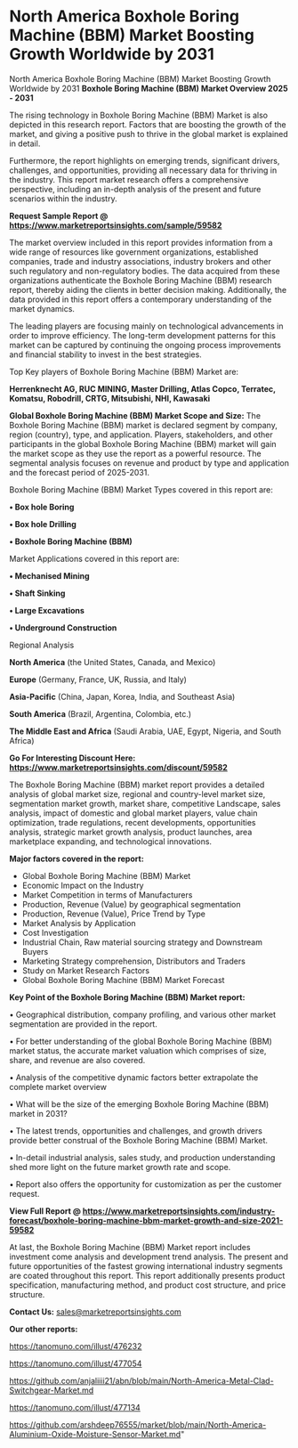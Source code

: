 # North America Boxhole Boring Machine (BBM) Market Boosting Growth Worldwide by 2031
North America Boxhole Boring Machine (BBM) Market Boosting Growth Worldwide by 2031
<Strong> Boxhole Boring Machine (BBM) Market Overview 2025 - 2031</strong>

The rising technology in Boxhole Boring Machine (BBM) Market is also depicted in this research report. Factors that are boosting the growth of the market, and giving a positive push to thrive in the global market is explained in detail.

Furthermore, the report highlights on emerging trends, significant drivers, challenges, and opportunities, providing all necessary data for thriving in the industry. This report market research offers a comprehensive perspective, including an in-depth analysis of the present and future scenarios within the industry.

<strong>Request Sample Report @ <a href=https://www.marketreportsinsights.com/sample/59582>https://www.marketreportsinsights.com/sample/59582</a></strong>

The market overview included in this report provides information from a wide range of resources like government organizations, established companies, trade and industry associations, industry brokers and other such regulatory and non-regulatory bodies. The data acquired from these organizations authenticate the Boxhole Boring Machine (BBM) research report, thereby aiding the clients in better decision making. Additionally, the data provided in this report offers a contemporary understanding of the market dynamics.

The leading players are focusing mainly on technological advancements in order to improve efficiency. The long-term development patterns for this market can be captured by continuing the ongoing process improvements and financial stability to invest in the best strategies.

Top Key players of Boxhole Boring Machine (BBM) Market are:

<strong>Herrenknecht AG, RUC MINING, Master Drilling, Atlas Copco, Terratec, Komatsu, Robodrill, CRTG, Mitsubishi, NHI, Kawasaki</strong>

<strong><b>Global Boxhole Boring Machine (BBM) Market Scope and Size:</b></strong>
The Boxhole Boring Machine (BBM) market is declared segment by company, region (country), type, and application. Players, stakeholders, and other participants in the global Boxhole Boring Machine (BBM) market will gain the market scope as they use the report as a powerful resource. The segmental analysis focuses on revenue and product by type and application and the forecast period of 2025-2031.

Boxhole Boring Machine (BBM) Market Types covered in this report are:

<strong>• Box hole Boring

• Box hole Drilling

• Boxhole Boring Machine (BBM)</strong>

Market Applications covered in this report are:

<strong>• Mechanised Mining

• Shaft Sinking

• Large Excavations

• Underground Construction</strong> 

Regional Analysis

<strong>North America</strong> (the United States, Canada, and Mexico)

<strong>Europe</strong> (Germany, France, UK, Russia, and Italy)

<strong>Asia-Pacific</strong> (China, Japan, Korea, India, and Southeast Asia)

<strong>South America</strong> (Brazil, Argentina, Colombia, etc.)

<strong>The Middle East and Africa</strong> (Saudi Arabia, UAE, Egypt, Nigeria, and South Africa)

<strong>Go For Interesting Discount Here: <a href=https://www.marketreportsinsights.com/discount/59582>https://www.marketreportsinsights.com/discount/59582</a></strong>

The Boxhole Boring Machine (BBM) market report provides a detailed analysis of global market size, regional and country-level market size, segmentation market growth, market share, competitive Landscape, sales analysis, impact of domestic and global market players, value chain optimization, trade regulations, recent developments, opportunities analysis, strategic market growth analysis, product launches, area marketplace expanding, and technological innovations.

<strong><b>Major factors covered in the report:</b></strong>
<ul>
  <li>Global Boxhole Boring Machine (BBM) Market </li>
  <li>Economic Impact on the Industry</li>
  <li>Market Competition in terms of Manufacturers</li>
  <li>Production, Revenue (Value) by geographical segmentation</li>
  <li>Production, Revenue (Value), Price Trend by Type</li>
  <li>Market Analysis by Application</li>
  <li>Cost Investigation</li>
  <li>Industrial Chain, Raw material sourcing strategy and Downstream Buyers</li>
  <li>Marketing Strategy comprehension, Distributors and Traders</li>
  <li>Study on Market Research Factors</li>
  <li>Global Boxhole Boring Machine (BBM) Market Forecast</li>
</ul>

<strong><b>Key Point of the Boxhole Boring Machine (BBM) Market report:</b></strong>

• Geographical distribution, company profiling, and various other market segmentation are provided in the report.

• For better understanding of the global Boxhole Boring Machine (BBM) market status, the accurate market valuation which comprises of size, share, and revenue are also covered.

• Analysis of the competitive dynamic factors better extrapolate the complete market overview

• What will be the size of the emerging Boxhole Boring Machine (BBM) market in 2031?

• The latest trends, opportunities and challenges, and growth drivers provide better construal of the Boxhole Boring Machine (BBM) Market.

• In-detail industrial analysis, sales study, and production understanding shed more light on the future market growth rate and scope.

• Report also offers the opportunity for customization as per the customer request.

<strong><b>View Full Report @ <a href=https://www.marketreportsinsights.com/industry-forecast/boxhole-boring-machine-bbm-market-growth-and-size-2021-59582>https://www.marketreportsinsights.com/industry-forecast/boxhole-boring-machine-bbm-market-growth-and-size-2021-59582</a></b></strong>


At last, the Boxhole Boring Machine (BBM) Market report includes investment come analysis and development trend analysis. The present and future opportunities of the fastest growing international industry segments are coated throughout this report. This report additionally presents product specification, manufacturing method, and product cost structure, and price structure.

<strong>Contact Us:</strong>
sales@marketreportsinsights.com

<strong>Our other reports:</strong>

<a href=https://tanomuno.com/illust/476232>https://tanomuno.com/illust/476232</a>

<a href=https://tanomuno.com/illust/477054>https://tanomuno.com/illust/477054</a>

<a href=https://github.com/anjaliiii21/abn/blob/main/North-America-Metal-Clad-Switchgear-Market.md>https://github.com/anjaliiii21/abn/blob/main/North-America-Metal-Clad-Switchgear-Market.md</a>

<a href=https://tanomuno.com/illust/477134>https://tanomuno.com/illust/477134</a>

<a href=https://github.com/arshdeep76555/market/blob/main/North-America-Aluminium-Oxide-Moisture-Sensor-Market.md>https://github.com/arshdeep76555/market/blob/main/North-America-Aluminium-Oxide-Moisture-Sensor-Market.md</a>"
